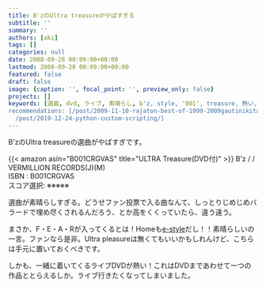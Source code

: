 ```yaml
---
title: B'zのUltra treasureがやばすぎる
subtitle: ''
summary: ''
authors: [aki]
tags: []
categories: null
date: 2008-09-28 00:09:00+00:00
lastmod: 2008-09-28 00:09:00+00:00
featured: false
draft: false
image: {caption: '', focal_point: '', preview_only: false}
projects: []
keywords: [選曲, dvd, ライブ, 素晴らし, b'z, style, '001', treasure, 熱い, 無く]
recommendations: [/post/2009-11-10-rajaton-best-of-1999-2009gautinikita/, /post/2008-07-19-can-shu-gui-tou-mo-hong/,
  /post/2019-12-24-python-custom-scripting/]
---
```

B'zのUltra treasureの選曲がやばすぎです。  
  
 {{< amazon asin="B001CRGVAS" title="ULTRA Treasure(DVD付)" >}}
B’z / / VERMILLION RECORDS(J)(M)  
ISBN : B001CRGVAS  
スコア選択: ※※※※※  
  
選曲が素晴らしすぎる。どうせファン投票で入る曲なんて、しっとりじめじめバラードで埋め尽くされるんだろう、とか高をくくっていたら、違う違う。  
  
まさか、F・E・A・Rが入ってくるとは！Homeも[e-style](http://www5.atwiki.jp/bz-words/pages/193.html)だし！！素晴らしいの一言。ファンなら是非。Ultra pleasureは無くてもいいかもしれんけど、こちらは手元に置いておくべきです。  
  
しかも、一緒に着いてくるライブDVDが熱い！これはDVDまであわせて一つの作品ととらえるしか。ライブ行きたくなってしまいました。



